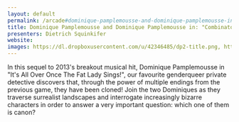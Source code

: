 ```yaml
---
layout: default
permalink: /arcade#dominique-pamplemousse-and-dominique-pamplemousse-in-combinatorial-explosion
title: Dominique Pamplemousse and Dominique Pamplemousse in: "Combinatorial Explosion!"
presenters: Dietrich Squinkifer
website: 
images: https://dl.dropboxusercontent.com/u/42346485/dp2-title.png, https://dl.dropboxusercontent.com/u/42346485/dp2-alley.png, https://dl.dropboxusercontent.com/u/42346485/dp2-sewer-concert.png
---
```

In this sequel to 2013's breakout musical hit, Dominique Pamplemousse in "It's All Over Once The Fat Lady Sings!", our favourite genderqueer private detective discovers that, through the power of multiple endings from the previous game, they have been cloned! Join the two Dominiques as they traverse surrealist landscapes and interrogate increasingly bizarre characters in order to answer a very important question: which one of them is canon?

